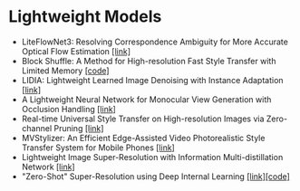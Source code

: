 # Lightweight Models
* LiteFlowNet3: Resolving Correspondence Ambiguity for More Accurate Optical Flow Estimation [[link]](https://github.com/twhui/LiteFlowNet3)
* Block Shuffle: A Method for High-resolution Fast Style Transfer with Limited Memory [[code]](https://github.com/czczup/block-shuffle)
* LIDIA: Lightweight Learned Image Denoising with Instance Adaptation [[link]](https://openaccess.thecvf.com/content_CVPRW_2020/papers/w31/Vaksman_LIDIA_Lightweight_Learned_Image_Denoising_With_Instance_Adaptation_CVPRW_2020_paper.pdf)
* A Lightweight Neural Network for Monocular View Generation with Occlusion Handling [[link]](http://clim.inria.fr/research/MonocularSynthesis/monocular.html)
* Real-time Universal Style Transfer on High-resolution Images via Zero-channel Pruning [[link]](https://arxiv.org/pdf/2006.09029.pdf)
* MVStylizer: An Efficient Edge-Assisted Video Photorealistic Style Transfer System for Mobile Phones [[link]](https://arxiv.org/abs/2005.11630)
* Lightweight Image Super-Resolution with Information Multi-distillation Network [[link]](https://github.com/Zheng222/IMDN)
* "Zero-Shot" Super-Resolution using Deep Internal Learning [[link]](http://zpascal.net/cvpr2017/Caballero_Real-Time_Video_Super-Resolution_CVPR_2017_paper.pdf)[[code]](https://github.com/assafshocher/ZSSR)